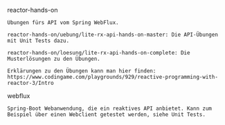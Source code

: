 reactor-hands-on

	Übungen fürs API vom Spring WebFlux.

	reactor-hands-on/uebung/lite-rx-api-hands-on-master: Die API-Übungen mit Unit Tests dazu.

	reactor-hands-on/loesung/lite-rx-api-hands-on-complete: Die Musterlösungen zu den Übungen.

	Erklärungen zu den Übungen kann man hier finden:
	https://www.codingame.com/playgrounds/929/reactive-programming-with-reactor-3/Intro


webflux

	Spring-Boot Webanwendung, die ein reaktives API anbietet. Kann zum Beispiel über einen Webclient getestet werden, siehe Unit Tests.